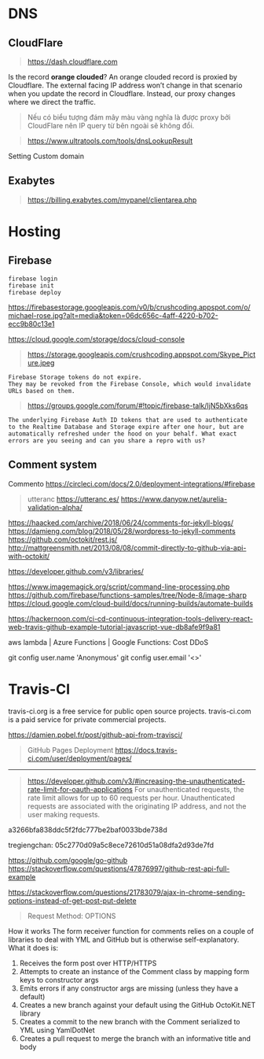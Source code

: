 # DNS
## CloudFlare

> https://dash.cloudflare.com

Is the record **orange clouded**? An orange clouded record is proxied by Cloudflare. The external facing IP address won’t change in that scenario when you update the record in Cloudflare. Instead, our proxy changes where we direct the traffic.

> Nếu có biểu tượng đám mây màu vàng nghĩa là được proxy bởi CloudFlare nên IP query từ bên ngoài sẽ không đổi.

> https://www.ultratools.com/tools/dnsLookupResult

Setting Custom domain

## Exabytes
> https://billing.exabytes.com/mypanel/clientarea.php


# Hosting
## Firebase

```command
firebase login
firebase init
firebase deploy
```


https://firebasestorage.googleapis.com/v0/b/crushcoding.appspot.com/o/michael-rose.jpg?alt=media&token=06dc656c-4aff-4220-b702-ecc9b80c13e1


https://cloud.google.com/storage/docs/cloud-console
> https://storage.googleapis.com/crushcoding.appspot.com/Skype_Picture.jpeg



```
Firebase Storage tokens do not expire.
They may be revoked from the Firebase Console, which would invalidate URLs based on them.
```

> https://groups.google.com/forum/#!topic/firebase-talk/IjN5bXks6qs

```
The underlying Firebase Auth ID tokens that are used to authenticate to the Realtime Database and Storage expire after one hour, but are automatically refreshed under the hood on your behalf. What exact errors are you seeing and can you share a repro with us?
```

## Comment system

Commento
https://circleci.com/docs/2.0/deployment-integrations/#firebase

> utteranc
https://utteranc.es/
https://www.danyow.net/aurelia-validation-alpha/


https://haacked.com/archive/2018/06/24/comments-for-jekyll-blogs/
https://damieng.com/blog/2018/05/28/wordpress-to-jekyll-comments
https://github.com/octokit/rest.js/
http://mattgreensmith.net/2013/08/08/commit-directly-to-github-via-api-with-octokit/

https://developer.github.com/v3/libraries/


https://www.imagemagick.org/script/command-line-processing.php
https://github.com/firebase/functions-samples/tree/Node-8/image-sharp
https://cloud.google.com/cloud-build/docs/running-builds/automate-builds



https://hackernoon.com/ci-cd-continuous-integration-tools-delivery-react-web-travis-github-example-tutorial-javascript-vue-db8afe9f9a81

aws lambda | Azure Functions | Google Functions: Cost DDoS


git config user.name 'Anonymous'
git config user.email '<>'


# Travis-CI

travis-ci.org is a free service for public open source projects.
travis-ci.com is a paid service for private commercial projects.


https://damien.pobel.fr/post/github-api-from-travisci/

> GitHub Pages Deployment
https://docs.travis-ci.com/user/deployment/pages/


---------------
> https://developer.github.com/v3/#increasing-the-unauthenticated-rate-limit-for-oauth-applications
For unauthenticated requests, the rate limit allows for up to 60 requests per hour. Unauthenticated requests are associated with the originating IP address, and not the user making requests.

a3266bfa838ddc5f2fdc777be2baf0033bde738d

tregiengchan:
05c2770d09a5c8ece72610d51a08dfa2d93de7fd

https://github.com/google/go-github
https://stackoverflow.com/questions/47876997/github-rest-api-full-example


https://stackoverflow.com/questions/21783079/ajax-in-chrome-sending-options-instead-of-get-post-put-delete
> Request Method: OPTIONS



How it works
The form receiver function for comments relies on a couple of libraries to deal with YML and GitHub but is otherwise self-explanatory. What it does is:

1. Receives the form post over HTTP/HTTPS
2. Attempts to create an instance of the Comment class by mapping form keys to constructor args
3. Emits errors if any constructor args are missing (unless they have a default)
4. Creates a new branch against your default using the GitHub OctoKit.NET library
5. Creates a commit to the new branch with the Comment serialized to YML using YamlDotNet
6. Creates a pull request to merge the branch with an informative title and body